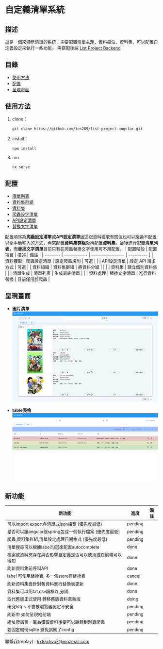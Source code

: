 # 自定義清單系統

## 描述

這是一個來顯示清單的系統，需要配置清單主題、資料欄位、資料集，可以配置自定義設定來執行一些功能。
需搭配後端 [List Project Backend](https://github.com/les269/listProjectBackend)

## 目錄

- [使用方法](#使用方法)
- [配置](#配置)
- [呈現畫面](#呈現畫面)

## 使用方法

1. clone：
   ```bash
   git clone https://github.com/les269/list-project-angular.git
   ```
2. install：
   ```bash
   npm install
   ```
3. run
   ```bash
   nx serve
   ```

## 配置

- [清單列表](./public/md/list.md)
- [資料集群組](./public/md/dataset-group.md)
- [資料集](./public/md/dataset.md)
- [爬蟲設定清單](./public/md/scrapy.md)
- [API設定清單](./public/md/api.md)
- [替換文字清單](./public/md/replace-value-map.md)

配置順序為**爬蟲設定清單**或**API設定清單**因這跟資料獲取有關但也可以跳過不配置以全手動輸入的方式，再來配置**資料集群組**後再配置**資料集**，最後進行配置**清單列表**，而**替換文字清單**目前只有在爬蟲替換文字使用可不用配置。
| 配置階段 | 配置項目 | 描述 | 備註 |
| -------- | ------------ | ----------------- | ---------- |
| 資料獲取 | 爬蟲設定清單 | 設定爬蟲規則 | 可選 |
| | API設定清單 | 設定 API 請求方式 | 可選 |
| 資料組織 | 資料集群組 | 將資料分組 | |
| | 資料集 | 建立個別資料集 | |
| 清單生成 | 清單列表 | 生成最終清單 | |
| 資料處理 | 替換文字清單 | 進行資料替換 | 目前僅用於爬蟲 |

## 呈現畫面

- **圖片清單**
  ![動畫清單](./public/md-img/動畫清單.png)

- **table表格**
  ![動畫清單](./public/md-img/動畫清單-table.png)

## 新功能

| 新功能                                                     | 進度    | 備註 |
| ---------------------------------------------------------- | ------- | ---- |
| 可以import export各清單成json檔案 (優先度最低)             | pending |      |
| 是否可以讓angular跟spring包成一個執行檔案 (優先度最低)     | pending |      |
| 爬蟲,資料集群組,清單設定處理日期格式 (優先度最低)          | pending |      |
| 清單搜尋可以根據label勾選來配置autocomplete                | done    |      |
| 檔案或資料夾存在與否影響自定義是否可以使用或在前端可以得知 | done    |      |
| 刷新資料集前呼叫API                                        | done    |      |
| label 可使用替換表, 多一個store存替換表                    | cancel  |      |
| 刷新資料集會針對舊資料進行替換表更新                       | done    |      |
| 資料集可以用txt,csv讀檔以,分隔                             | done    |      |
| 取代舊版正式使用 轉移舊版資料至新版                        | doing   |      |
| 研究https 不會被瀏覽器認定不安全                           | pending |      |
| 刷新中 如何呈現給前端                                      | pending |      |
| 網址爬蟲第一筆為獲取資料後要可以跳轉到別頁爬蟲             | pending |      |
| 要固定備份sqlite 避免誤刪了config                          | pending |      |

聯繫我(replay) : 6x8sckva7@mozmail.com
